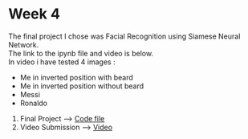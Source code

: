 # Week 4
The final project I chose was Facial Recognition using Siamese Neural Network. <br>
The link to the ipynb file and video is below. <br>
In video i have tested 4 images :
- Me in inverted position with beard
- Me in inverted position without beard
- Messi
- Ronaldo

1. Final Project --> [Code file]()
2. Video Submission --> [Video]()
